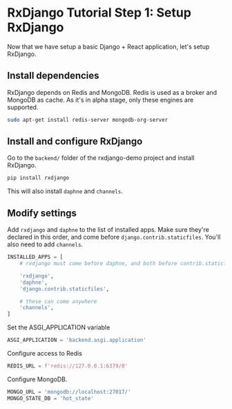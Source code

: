 # RxDjango Tutorial Step 1: Setup RxDjango

Now that we have setup a basic Django + React application, let's setup RxDjango.

## Install dependencies

RxDjango depends on Redis and MongoDB. Redis is used as a broker and MongoDB as cache.
As it's in alpha stage, only these engines are supported.

   ```bash
   sudo apt-get install redis-server mongodb-org-server
   ```

## Install and configure RxDjango

Go to the `backend/` folder of the rxdjango-demo project and install RxDjango.

   ```bash
   pip install rxdjango
   ```

This will also install `daphne` and `channels`.

## Modify settings

Add `rxdjango` and `daphne` to the list of installed apps. Make sure they're declared in this order,
and come before `django.contrib.staticfiles`. You'll also need to add `channels`.

   ```python
   INSTALLED_APPS = [
       # rxdjango must come before daphne, and both before contrib.staticfiles

       'rxdjango',
       'daphne',
       'django.contrib.staticfiles',

       # these can come anywhere
       'channels',
   ]
   ```

Set the ASGI_APPLICATION variable

   ```python
   ASGI_APPLICATION = 'backend.asgi.application'
   ```

Configure access to Redis

   ```python
   REDIS_URL = f'redis://127.0.0.1:6379/0'
   ```

Configure MongoDB.

   ```python
   MONGO_URL = 'mongodb://localhost:27017/'
   MONGO_STATE_DB = 'hot_state'
   ```
